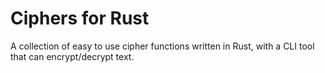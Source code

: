 # Ciphers for Rust

A collection of easy to use cipher functions written in Rust, with a CLI tool that can encrypt/decrypt text.
